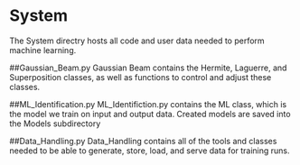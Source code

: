 # System
The System directry hosts all code and user data needed to perform machine learning.

##Gaussian_Beam.py
Gaussian Beam contains the Hermite, Laguerre, and Superposition classes, as well as functions to control and adjust these classes.

##ML_Identification.py
ML_Identifiction.py contains the ML class, which is the model we train on input and output data. Created models are saved into the Models subdirectory

##Data_Handling.py
Data_Handling contains all of the tools and classes needed to be able to generate, store, load, and serve data for training runs.
